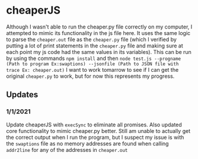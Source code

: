 # cheaperJS

Although I wasn't able to run the cheaper.py file correctly on my computer, I attempted to mimic its functionality in the js file here. It uses the same logic to parse the `cheaper.out` file as the `cheaper.py` file (which I verified by putting a lot of print statements in the `cheaper.py` file and making sure at each point my js code had the same values in its variables). This can be run by using the commands `npm install` and then ```node test.js --progname (Path to program Ex:swaptions) --jsonfile (Path to JSON file with trace Ex: cheaper.out)``` I want to work tomarrow to see if I can get the original `cheaper.py` to work, but for now this represents my progress.

## Updates

### 1/1/2021

Update cheaperJS with `execSync` to eliminate all promises. Also updated core functionality to mimic cheaper.py better. Still am unable to actually get the correct output when I run the program, but I suspect my issue is with the `swaptions` file as no memory addresses are found when calling `addr2line` for any of the addresses in `cheaper.out`
